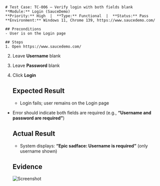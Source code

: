     # Test Case: TC-006 — Verify login with both fields blank
    **Module:** Login (SauceDemo)  
    **Priority:** High  |  **Type:** Functional  |  **Status:** Pass  
    **Environment:** Windows 11, Chrome 139, https://www.saucedemo.com/

    ## Preconditions
    - User is on the Login page

    ## Steps
    1. Open https://www.saucedemo.com/
2. Leave **Username** blank
3. Leave **Password** blank
4. Click **Login**

    ## Expected Result
    - Login fails; user remains on the Login page
- Error should indicate both fields are required (e.g., **“Username and password are required”**)

    ## Actual Result
    - System displays: **“Epic sadface: Username is required”** (only username shown)

    ## Evidence
    ![Screenshot](../screenshots/login/TC-006/actual.png)

